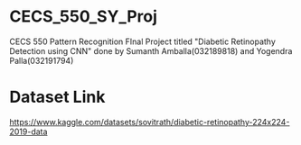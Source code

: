 # CECS_550_SY_Proj
CECS 550 Pattern Recognition FInal Project titled "Diabetic Retinopathy Detection using CNN" done by Sumanth Amballa(032189818) and Yogendra Palla(032191794)

# Dataset Link
https://www.kaggle.com/datasets/sovitrath/diabetic-retinopathy-224x224-2019-data
